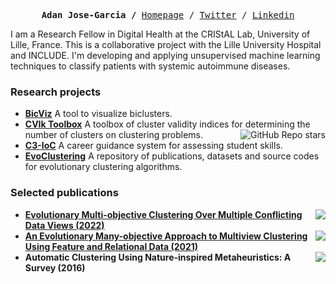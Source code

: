 
<p><pre align="center">
<strong>Adan Jose-Garcia /</strong> <a href="https://adanjoga.github.io/">Homepage</a> / <a href="https://twitter.com/adanjoga">Twitter</a> / <a href="https://www.linkedin.com/in/adanjoga/">Linkedin</a>
</pre></p>

I am a Research Fellow in Digital Health at the CRIStAL Lab, University of Lille, France. This is a collaborative project with the Lille University Hospital and INCLUDE. I'm developing and applying unsupervised machine learning techniques to classify patients with systemic autoimmune diseases.

### Research projects

- **[BicViz](https://adanjoga.github.io/project/bicviz/)** A tool to visualize biclusters.
- **[CVIk Toolbox](https://adanjoga.github.io/project/cvitoolbox-project/)** A toolbox of cluster validity indices for determining the number of clusters on clustering problems.  <img align="right" alt="GitHub Repo stars" src="https://img.shields.io/github/stars/adanjoga/cvik-toolbox?style=social"> 
- **[C3-IoC](https://www.c3-ioc.co.uk/)** A career guidance system for assessing student skills. 
- **[EvoClustering](https://evoclustering.github.io/)** A repository of publications, datasets and source codes for evolutionary clustering algorithms. 

### Selected publications

- <a href="https://doi.org/10.1109/TEVC.2022.3220187"><img src="https://img.shields.io/badge/DOI-10.1109%2Fj.TEVC.2022.3220187-cfd8dc?labelColor=black&style=flat-square" align="right"/></a> **[Evolutionary Multi-objective Clustering Over Multiple Conflicting Data Views (2022)](https://github.com/garzafabre/DeltaMV)**
- <a href="https://doi.org/10.1016/j.asoc.2021.107425"><img src="https://img.shields.io/badge/DOI-10.1016%2Fj.asoc.2021.107425-cfd8dc?labelColor=black&style=flat-square" align="right"/></a> **[An Evolutionary Many-objective Approach to Multiview Clustering Using Feature and Relational Data (2021)](https://github.com/adanjoga/mvmc)**
- <a href="https://doi.org/10.1016/j.asoc.2015.12.001"><img src="https://img.shields.io/badge/DOI-10.1016%2Fj.asoc.2015.12.001-cfd8dc?labelColor=black&style=flat-square" align="right"/></a> **Automatic Clustering Using Nature-inspired Metaheuristics: A Survey (2016)**
